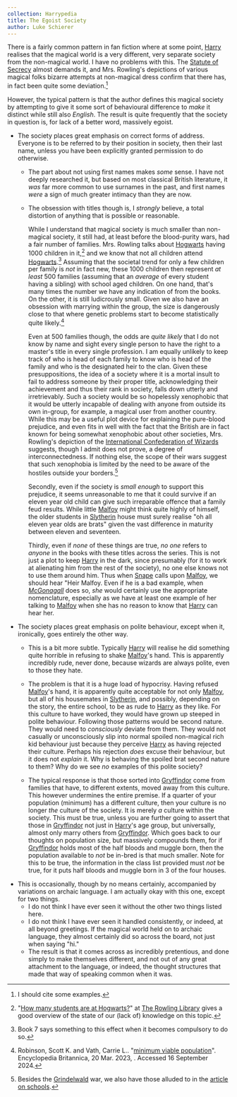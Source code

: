 ```yaml
---
collection: Harrypedia
title: The Egoist Society
author: Luke Schierer
---
```


There is a fairly common pattern in fan fiction where at some point, [Harry] realises that the magical world is a very different, very separate society from the non-magical world.  I have no problems with this.  The [Statute of Secrecy] almost demands it, and Mrs. Rowling's depictions of various magical folks bizarre attempts at non-magical dress confirm that there has, in fact been quite some deviation.[^240916-2]  

However, the typical pattern is that the author defines this magical society by attempting to give it some sort of behavioural difference to *make* it distinct while still also *English*.  The result is quite frequently that the society in question is, for lack of a better word, massively egoist.

* The society places great emphasis on correct forms of address.  Everyone is to be referred to by their position in society, then their last name, unless you have been explicitly granted permission to do otherwise. 
  * The part about not using first names makes *some* sense.  I have not deeply researched it, but based on most classical British literature, it *was* far more common to use surnames in the past, and first names *were* a sign of much greater intimacy than they are now. 
  * The obsession with titles though is, I *strongly* believe, a total distortion of anything that is possible or reasonable.  
  
    While I understand that magical society is much smaller than non-magical society, it still had, at least before the blood-purity wars, had a fair number of families.  Mrs. Rowling talks about [Hogwarts] having 1000 children in it,[^240916-3] and we know that not all children attend [Hogwarts].[^240916-4]  Assuming that the societal trend for only a few children per family is *not* in fact new, these 1000 children then represent *at least* 500 families (assuming that an *average* of every student having a sibling) with school aged children.  On one hand, that's many times the number we have any indication of from the books.  On the other, it is still ludicrously small.  Given we also have an obsession with marrying within the group, the size is dangerously close to that where genetic problems start to become statistically quite likely.[^240916-5]

    Even at 500 families though, the odds are *quite likely* that I do not know by name and sight every single person to have the right to a master's title in every single profession.  I am equally unlikely to keep track of who is head of each family to know who is head of the family and who is the designated heir to the clan.  Given these presuppositions, the idea of a society where it is a mortal insult to fail to address someone by their proper title, acknowledging their achievement and thus their rank in society, falls down utterly and irretrievably.  Such a society would be so hopelessly xenophobic that it would be utterly incapable of dealing with anyone from outside its own in-group, for example, a magical user from another country.  While this may be a useful plot device for explaining the pure-blood prejudice, and even fits in well with the fact that the British are in fact known for being somewhat xenophobic about other societies, Mrs. Rowling's depiction of the [International Confederation of Wizards] suggests, though I admit does not prove, a degree of interconnectedness.  If nothing else, the scope of their wars suggest that such xenophobia is limited by the need to be aware of the hostiles outside your borders.[^240916-6]

    Secondly, even if the society is *small enough* to support this prejudice, it seems unreasonable to me that it could survive if an eleven year old child can give such irreparable offence that a family feud results.  While little [Malfoy] might think quite highly of himself, the older students in [Slytherin] house must surely realise "oh all eleven year olds are brats" given the vast difference in maturity between eleven and seventeen. 

    Thirdly, even if *none* of these things are true, *no one* refers to *anyone* in the books with these titles across the series.  This is not just a plot to keep [Harry] in the dark, since presumably (for it to work at alienating him from the rest of the society), no one else knows not to use them around him.  Thus when [Snape] calls upon [Malfoy], we should hear "Heir Malfoy.  Even if he is a bad example, when *[McGonagall]* does so, *she* would certainly use the appropriate nomenclature, especially as we have at least one example of her talking to [Malfoy] when she has no reason to know that [Harry] can hear her. 
* The society places great emphasis on polite behaviour, except when it, ironically, goes entirely the other way. 
  * This is a bit more subtle.  Typically [Harry] will realise he did something quite horrible in refusing to shake [Malfoy]'s hand. This is apparently incredibly rude, never done, because wizards are always polite, even to those they hate.

  * The problem is that it is a huge load of hypocrisy.  Having refused [Malfoy]'s hand, it is apparently quite acceptable for not only [Malfoy], but all of his housemates in [Slytherin], and possibly, depending on the story, the entire school, to be as rude to [Harry] as they like.  For this culture to have worked, they would have grown up steeped in polite behaviour.  Following those patterns would be second nature.  They would need to *consciously* deviate from them.  They would not casually or unconsciously slip into normal spoiled non-magical rich kid behaviour just because they perceive [Harry] as having rejected their culture.  Perhaps his rejection *does* excuse their behaviour, but it does not *explain* it.  Why is behaving the spoiled brat second nature to them?  Why do we see *no* examples of this polite society?

  * The typical response is that those sorted into [Gryffindor] come from families that have, to different extents, moved away from this culture.  This however undermines the entire premise.  If a quarter of your population (minimum) has a different culture, then your culture is no longer _the_ culture of the society. It is merely _a_ culture within the society.  This must be true, unless you are further going to assert that those in [Gryffindor] not just in [Harry]'s age group, but universally, almost only marry others from [Gryffindor].  Which goes back to our thoughts on population size, but massively compounds them, for if [Gryffindor] holds most of the half bloods and muggle born, then the population available to *not* be in-bred is that much smaller. Note for this to be true, the information in the class list provided must *not* be true, for it puts half bloods and muggle born in 3 of the four houses. 
* This is occasionally, though by no means certainly, accompanied by variations on archaic language. I am actually okay with this one, except for two things.
  * I do not think I have ever seen it without the other two things listed here.
  * I do not think I have ever seen it handled consistently, or indeed, at all beyond greetings.  If the magical world held on to archaic language, they almost certainly did so across the board, not just when saying "hi."
  * The result is that it comes across as incredibly pretentious, and done simply to make themselves different, and not out of any great attachment to the language, or indeed, the thought structures that made that way of speaking common when it was.  


[Gryffindor]: </Harrypedia/hogwarts/gryffindor/>

[McGonagall]: </Harrypedia/people/McGonagall/Minerva/>

[Snape]: </Harrypedia/people/Snape/Severus//>

[Grindelwald]: </Harrypedia/people/grindelwald/gellert/>

[Slytherin]: </Harrypedia/hogwarts/slytherin/>

[Malfoy]: </Harrypedia/people/Malfoy/Draco_Lucius/>

[International Confederation of Wizards]: </Harrypedia/culture/international_confederation_of_wizards/>

[Hogwarts]: </Harrypedia/hogwarts/>

[Statute of Secrecy]: </Harrypedia/culture/international_statute_of_secrecy/>

[Harry]: </Harrypedia/people/Potter/Harry_James/>

[^240916-2]: I should cite some examples.  

[^240916-3]: "[How many students are at Hogwarts?]" at [The Rowling Library] gives a good overview of the state of our (lack of) knowledge on this topic. 

[^240916-4]: Book 7 says something to this effect when it becomes compulsory to do so. 

[^240916-5]: Robinson, Scott K. and Vath, Carrie L.. "[minimum viable population](https://www.britannica.com/science/minimum-viable-population)". Encyclopedia Britannica, 20 Mar. 2023, . Accessed 16 September 2024.

[^240916-6]: Besides the [Grindelwald] war, we also have those alluded to in the [article on schools]. 

[article on schools]: https://www.rowlingindex.org/work/pmws/

[How many students are at Hogwarts?]: https://www.therowlinglibrary.com/2016/11/06/how-many-students-are-at-hogwarts/

[The Rowling Library]: https://www.therowlinglibrary.com/
